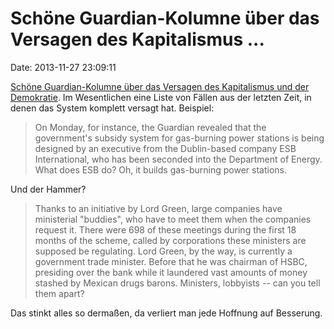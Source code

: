 Schöne Guardian-Kolumne über das Versagen des Kapitalismus \...
===============================================================

Date: 2013-11-27 23:09:11

[Schöne Guardian-Kolumne über das Versagen des Kapitalismus und der
Demokratie](http://www.theguardian.com/commentisfree/2013/nov/11/business-rules-lobbying-corporate-interests).
Im Wesentlichen eine Liste von Fällen aus der letzten Zeit, in denen das
System komplett versagt hat. Beispiel:

> On Monday, for instance, the Guardian revealed that the government\'s
> subsidy system for gas-burning power stations is being designed by an
> executive from the Dublin-based company ESB International, who has
> been seconded into the Department of Energy. What does ESB do? Oh, it
> builds gas-burning power stations.

Und der Hammer?

> Thanks to an initiative by Lord Green, large companies have
> ministerial \"buddies\", who have to meet them when the companies
> request it. There were 698 of these meetings during the first 18
> months of the scheme, called by corporations these ministers are
> supposed be regulating. Lord Green, by the way, is currently a
> government trade minister. Before that he was chairman of HSBC,
> presiding over the bank while it laundered vast amounts of money
> stashed by Mexican drugs barons. Ministers, lobbyists -- can you tell
> them apart?

Das stinkt alles so dermaßen, da verliert man jede Hoffnung auf
Besserung.
